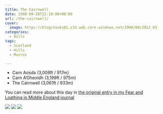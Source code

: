```yaml
---
title: The Cairnwell
date: 1998-09-28T22:10:00+00:00
url: /the-cairnwell/
cover: 
  image: https://blogstouks01.z33.web.core.windows.net/1998/09/2013_03_04_22_22_50-1.jpg
categories:
  - Hills
tags:
  - Scotland
  - Hills
  - Munros

---
```


- Carn Aosda (3,008ft / 917m) 
- Carn A’Gheoidh (3,199ft / 975m)
- The Cairnwell (3,061ft / 933m)

You can read more about this day in [the original entry in my Fear and Loathing in Middle England journal](https://falime.iannelson.uk/docs/journal/1998-09/19980928/)

![](https://blogstouks01.z33.web.core.windows.net/2023/08/2013_03_04_22_22_48.jpg)
![](https://blogstouks01.z33.web.core.windows.net/2023/08/2013_03_04_22_22_50.jpg)
![](https://blogstouks01.z33.web.core.windows.net/2023/08/2013_03_04_22_22_51.jpg)